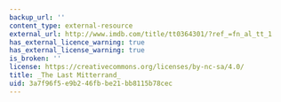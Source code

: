 ```yaml
---
backup_url: ''
content_type: external-resource
external_url: http://www.imdb.com/title/tt0364301/?ref_=fn_al_tt_1
has_external_licence_warning: true
has_external_license_warning: true
is_broken: ''
license: https://creativecommons.org/licenses/by-nc-sa/4.0/
title: _The Last Mitterrand_
uid: 3a7f96f5-e9b2-46fb-be21-bb8115b78cec
---
```

